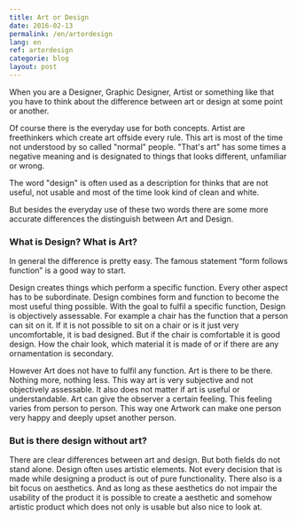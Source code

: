 ```yaml
---
title: Art or Design
date: 2016-02-13
permalink: /en/artordesign
lang: en
ref: artordesign
categorie: blog
layout: post
---
```


When you are a Designer, Graphic Designer, Artist or something like that you have to think about the difference between art or design at some point or another.

Of course there is the everyday use for both concepts. Artist are freethinkers which create art offside every rule. This art is most of the time not understood by so called "normal" people. "That's art" has some times a negative meaning and is designated to things that looks different, unfamiliar or wrong. 

The word "design" is often used as a description for thinks that are not useful, not usable and most of the time look kind of clean and white.

But besides the everyday use of these two words there are some more accurate differences the distinguish between Art and Design. 

### What is Design? What is Art?

In general the difference is pretty easy. The famous statement “form follows function” is a good way to start.

Design creates things which perform a specific function. Every other aspect has to be subordinate. Design combines form and function to become the most useful thing possible. With the goal to fulfil a specific function, Design is objectively assessable. For example a chair has the function that a person can sit on it. If it is not possible to sit on a chair or is it just very uncomfortable, it is bad designed. But if the chair is comfortable it is good design. How the chair look, which material it is made of or if there are any ornamentation is secondary.

However Art does not have to fulfil any function. Art is there to be there. Nothing more, nothing less. This way art is very subjective and not objectively assessable. It also does not matter if art is useful or understandable. Art can give the observer a certain feeling. This feeling varies from person to person. This way one Artwork can make one person very happy and deeply upset another person.

### But is there design without art?

There are clear differences between art and design. But both fields do not stand alone. Design often uses artistic elements. Not every decision that is made while designing a product is out of pure functionality. There also is a bit focus on aesthetics. And as long as these aesthetics do not impair the usability of the product it is possible to create a aesthetic and somehow artistic product which does not only is usable but also nice to look at.
